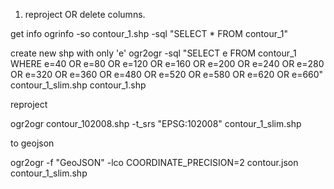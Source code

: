 1. reproject OR delete columns.

get info
ogrinfo -so contour_1.shp -sql "SELECT * FROM contour_1"

create new shp with only 'e'
ogr2ogr -sql "SELECT e FROM contour_1 WHERE e=40 OR e=80 OR e=120 OR e=160 OR e=200 OR e=240 OR e=280 OR e=320 OR e=360 OR e=480 OR e=520 OR e=580 OR e=620 OR e=660" contour_1_slim.shp contour_1.shp

reproject

ogr2ogr contour_102008.shp -t_srs "EPSG:102008" contour_1_slim.shp

to geojson

ogr2ogr -f "GeoJSON" -lco COORDINATE_PRECISION=2 contour.json contour_1_slim.shp
